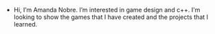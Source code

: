 - Hi, I’m Amanda Nobre. I’m interested in game design and c++. I'm looking to show the games that I have created and the projects that I learned.


<!---
ObscurityT/ObscurityT is a ✨ special ✨ repository because its `README.md` (this file) appears on your GitHub profile.
You can click the Preview link to take a look at your changes.
--->
